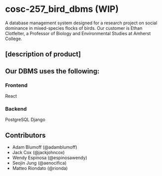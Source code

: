 # cosc-257_bird_dbms (WIP)
A database management system designed for a research project on social dominance in mixed-species flocks of birds.
Our customer is Ethan Clotfelter, a Professor of Biology and Environmental Studies at Amherst College.

## [description of product]

## Our DBMS uses the following:
### Frontend
React
### Backend
PostgreSQL
Django

## Contributors
* Adam Blumoff (@adamblumoff)
* Jack Cox (@jackjohncox)
* Wendy Espinosa (@espinosawendy)
* Seojin Jung (@aenocifica)
* Matteo Riondato (@rionda)
